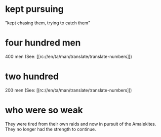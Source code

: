 # kept pursuing

"kept chasing them, trying to catch them"

# four hundred men

400 men (See: [[rc://en/ta/man/translate/translate-numbers]])

# two hundred

200 men (See: [[rc://en/ta/man/translate/translate-numbers]])

# who were so weak

They were tired from their own raids and now in pursuit of the Amalekites. They no longer had the strength to continue.

